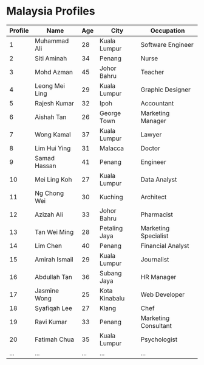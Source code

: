 

# Malaysia Profiles

| Profile | Name            | Age | City           | Occupation         |
| ------- | --------------- | --- | -------------- | ------------------- |
| 1       | Muhammad Ali    | 28  | Kuala Lumpur   | Software Engineer   |
| 2       | Siti Aminah     | 34  | Penang         | Nurse               |
| 3       | Mohd Azman      | 45  | Johor Bahru    | Teacher             |
| 4       | Leong Mei Ling  | 29  | Kuala Lumpur   | Graphic Designer    |
| 5       | Rajesh Kumar    | 32  | Ipoh           | Accountant          |
| 6       | Aishah Tan      | 26  | George Town    | Marketing Manager   |
| 7       | Wong Kamal      | 37  | Kuala Lumpur   | Lawyer              |
| 8       | Lim Hui Ying    | 31  | Malacca        | Doctor              |
| 9       | Samad Hassan    | 41  | Penang         | Engineer            |
| 10      | Mei Ling Koh    | 27  | Kuala Lumpur   | Data Analyst        |
| 11      | Ng Chong Wei    | 30  | Kuching        | Architect           |
| 12      | Azizah Ali      | 33  | Johor Bahru    | Pharmacist          |
| 13      | Tan Wei Ming    | 28  | Petaling Jaya  | Marketing Specialist|
| 14      | Lim Chen        | 40  | Penang         | Financial Analyst   |
| 15      | Amirah Ismail   | 29  | Kuala Lumpur   | Journalist          |
| 16      | Abdullah Tan    | 36  | Subang Jaya    | HR Manager          |
| 17      | Jasmine Wong    | 25  | Kota Kinabalu  | Web Developer       |
| 18      | Syafiqah Lee    | 27  | Klang          | Chef                |
| 19      | Ravi Kumar      | 33  | Penang         | Marketing Consultant|
| 20      | Fatimah Chua    | 35  | Kuala Lumpur   | Psychologist        |
| ...     | ...             | ... | ...            | ...                 |


